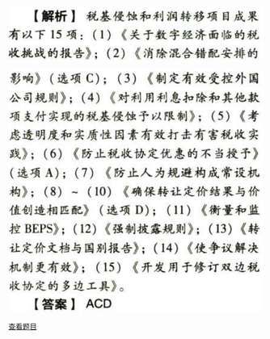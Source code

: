 ![](c5ad577a51d89bc25c2263d0dbbe5a0e.png)

![](2ca4a262ff6d58afa29b8a5f1fc4b9a3.png)

[查看题目](../国际税收税务管理实务.本章真题.md#29-题目)

